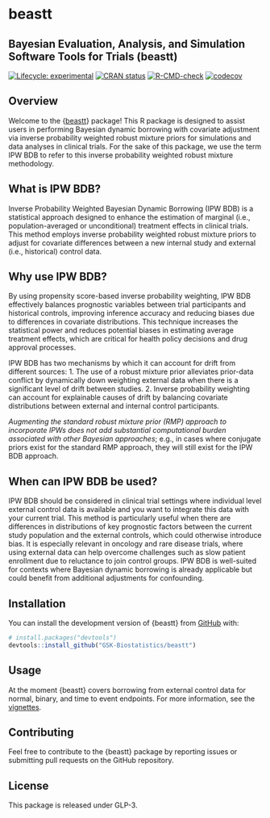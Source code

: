 
# beastt

## Bayesian Evaluation, Analysis, and Simulation Software Tools for Trials (beastt)

<!-- badges: start -->

[![Lifecycle:
experimental](https://img.shields.io/badge/lifecycle-experimental-orange.svg)](https://lifecycle.r-lib.org/articles/stages.html#experimental)
[![CRAN
status](https://www.r-pkg.org/badges/version/beastt)](https://CRAN.R-project.org/package=beastt)
[![R-CMD-check](https://github.com/GSK-Biostatistics/beastt/actions/workflows/R-CMD-check.yaml/badge.svg)](https://github.com/GSK-Biostatistics/beastt/actions/workflows/R-CMD-check.yaml)
[![codecov](https://codecov.io/gh/GSK-Biostatistics/beastt/graph/badge.svg?token=UVH8SF4OXT)](https://app.codecov.io/gh/GSK-Biostatistics/beastt)

<!-- badges: end -->

## Overview

Welcome to the {[beastt](https://gsk-biostatistics.github.io/beastt/)}
package! This R package is designed to assist users in performing
Bayesian dynamic borrowing with covariate adjustment via inverse
probability weighted robust mixture priors for simulations and data
analyses in clinical trials. For the sake of this package, we use the
term IPW BDB to refer to this inverse probability weighted robust
mixture methodology.

## What is IPW BDB?

Inverse Probability Weighted Bayesian Dynamic Borrowing (IPW BDB) is a
statistical approach designed to enhance the estimation of marginal
(i.e., population-averaged or unconditional) treatment effects in
clinical trials. This method employs inverse probability weighted robust
mixture priors to adjust for covariate differences between a new
internal study and external (i.e., historical) control data.

## Why use IPW BDB?

By using propensity score-based inverse probability weighting, IPW BDB
effectively balances prognostic variables between trial participants and
historical controls, improving inference accuracy and reducing biases
due to differences in covariate distributions. This technique increases
the statistical power and reduces potential biases in estimating average
treatment effects, which are critical for health policy decisions and
drug approval processes.

IPW BDB has two mechanisms by which it can account for drift from
different sources: 1. The use of a robust mixture prior alleviates
prior-data conflict by dynamically down weighting external data when
there is a significant level of drift between studies. 2. Inverse
probability weighting can account for explainable causes of drift by
balancing covariate distributions between external and internal control
participants.

*Augmenting the standard robust mixture prior (RMP) approach to
incorporate IPWs does not add substantial computational burden
associated with other Bayesian approaches*; e.g., in cases where
conjugate priors exist for the standard RMP approach, they will still
exist for the IPW BDB approach.

## When can IPW BDB be used?

IPW BDB should be considered in clinical trial settings where individual
level external control data is available and you want to integrate this
data with your current trial. This method is particularly useful when
there are differences in distributions of key prognostic factors between
the current study population and the external controls, which could
otherwise introduce bias. It is especially relevant in oncology and rare
disease trials, where using external data can help overcome challenges
such as slow patient enrollment due to reluctance to join control
groups. IPW BDB is well-suited for contexts where Bayesian dynamic
borrowing is already applicable but could benefit from additional
adjustments for confounding.

## Installation

You can install the development version of {beastt} from
[GitHub](https://github.com/) with:

``` r
# install.packages("devtools")
devtools::install_github("GSK-Biostatistics/beastt")
```

## Usage

At the moment {beastt} covers borrowing from external control data for
normal, binary, and time to event endpoints. For more information, see
the [vignettes](https://gsk-biostatistics.github.io/beastt/articles/).

## Contributing

Feel free to contribute to the {beastt} package by reporting issues or
submitting pull requests on the GitHub repository.

## License

This package is released under GLP-3.
